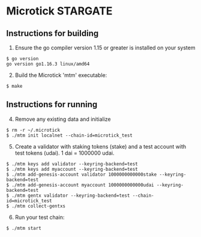 # Microtick STARGATE

## Instructions for building

1. Ensure the go compiler version 1.15 or greater is installed on your system

```
$ go version
go version go1.16.3 linux/amd64
```

2. Build the Microtick 'mtm' executable:

```
$ make
```

## Instructions for running

4. Remove any existing data and initialize

```
$ rm -r ~/.microtick
$ ./mtm init localnet --chain-id=microtick_test
```

5. Create a validator with staking tokens (stake) and a test account with test tokens (udai).  1 dai = 1000000 udai.

```
$ ./mtm keys add validator --keyring-backend=test
$ ./mtm keys add myaccount --keyring-backend=test
$ ./mtm add-genesis-account validator 1000000000000stake --keyring-backend=test
$ ./mtm add-genesis-account myaccount 1000000000000udai --keyring-backend=test
$ ./mtm gentx validator --keyring-backend=test --chain-id=microtick_test
$ ./mtm collect-gentxs
```

6. Run your test chain:
```
$ ./mtm start
```
